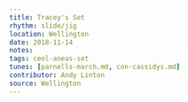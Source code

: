 ```yaml
---
title: Tracey's Set
rhythm: slide/jig
location: Wellington
date: 2018-11-14
notes:
tags: ceol-aneas-set
tunes: [parnells-march.md, con-cassidys.md]
contributor: Andy Linton
source: Wellington
---
```

